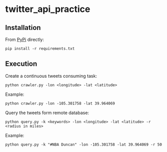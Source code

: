 # twitter_api_practice

## Installation
From [PyPi](https://pypi.python.org/pypi/kubernetes/) directly:
```
pip install -r requirements.txt
```

## Execution

Create a continuous tweets consuming task:
```
python crawler.py -lon <longitude> -lat <latitude>
```

Example:
```
python crawler.py -lon -105.301758 -lat 39.964069
```


Query the tweets form remote database:
```
python query.py -k <keywords> -lon <longitude> -lat <latitude> -r <radius in miles>
```

Example:
```
python query.py -k "#NBA Duncan" -lon -105.301758 -lat 39.964069 -r 50
```



